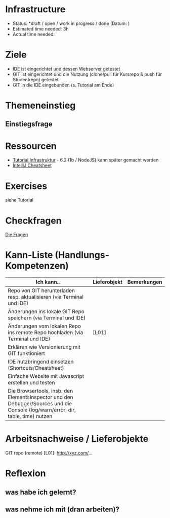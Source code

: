 Infrastructure
========================
* Status: *draft / open / work in progress / done (Datum: )
* Estimated time needed: 3h
* Actual time needed:

# Ziele
* IDE ist eingerichtet und dessen Webserver getestet
* GIT ist eingerichtet und die Nutzung (clone/pull für Kursrepo & push für Studentrepo) getestet
* GIT in die IDE eingebunden (s. Tutorial am Ende)

# Themeneinstieg
## Einstiegsfrage

# Ressourcen
* [Tutorial Infrastruktur](JS_webdev-tooling_v01.pdf) - 6.2 (1b / NodeJS) kann später gemacht werden
* [IntelliJ Cheatsheet](https://resources.jetbrains.com/storage/products/intellij-idea/docs/IntelliJIDEA_ReferenceCard.pdf)

# Exercises
siehe Tutorial

# Checkfragen
[Die Fragen](checkme.md)

# Kann-Liste (Handlungs-Kompetenzen)

| Ich kann.. | Lieferobjekt | Bemerkungen |
| --- | --- | --- |
| Repo von GIT herunterladen resp. aktualisieren (via Terminal und IDE) |  |  |
| Änderungen ins lokale GIT Repo speichern (via Terminal und IDE)|  |  |
| Änderungen vom lokalen Repo ins remote Repo hochladen (via Terminal und IDE)| [L01] |  |
| Erklären wie Versionierung mit GIT funktioniert |  |  |
| IDE nutzbringend einsetzen (Shortcuts/Cheatsheet) |  |  |
| Einfache Website mit Javascript erstellen und testen |  |  |
| Die Browsertools, insb. den ElementsInspector und den Debugger/Sources und die Console (log/warn/error, dir, table, time) nutzen |  |  |

# Arbeitsnachweise / Lieferobjekte
GIT repo (remote) [L01]: http://xyz.com/...

# Reflexion
## was habe ich gelernt?
## was nehme ich mit (dran arbeiten)?

